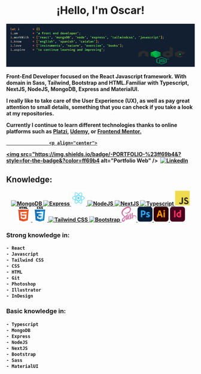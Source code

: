  <h1 align="center"><b>¡Hello, I'm Oscar!</h1>
 <img alt="banner" src="https://github.com/Oscarandio/Oscarandio/blob/main/images/bannerLinkedin.png">

 <p> Front-End Developer focused on the React Javascript framework. With domain in Sass, Tailwind, Bootstrap and HTML.Familiar with Typescript, NextJS, NodeJS, MongoDB, Express and MaterialUI.</p>
  
   <p>I really like to take care of the User Experience (UX), as well as pay great attention to small details, something that you can check if you take a look at my repositories.</p>
  
<p>Currently I continue to learn different technologies thanks to online platforms such as <a
                    title="Platzi" href="https://platzi.com/p/rabadanoscar/">Platzi</a>, <a title="Udemy"
                    href="https://www.udemy.com/">Udemy</a>, or <a
                    href="https://www.frontendmentor.io/profile/Oscarandio">Frontend Mentor</href>.</p>
                    
                    <p align="center">
<a href="https://oscarandio.github.io/portfolio2022/"><img src="https://img.shields.io/badge/-PORTFOLIO-%23ff69b4&?style=for-the-badge&?color=ff69b4 alt="Portfolio Web" /></a>&nbsp;
<a href="https://www.linkedin.com/in/rabadanoscar/"><img src="https://img.shields.io/badge/linkedin-%230077B5.svg?&style=for-the-badge&logo=linkedin&logoColor=white" alt="LinkedIn" /></a>&nbsp;

</p>
  
## Knowledge:

  <p align="center">
<a href="https://www.mongodb.com/es" target="_blank"> <img src="https://oscarandio.github.io/portfolio2022/images/mongodb.jpg" alt="MongoDB" width="40" height="40"/> </a>
<a href="https://expressjs.com/es/" target="_blank"> <img src="https://oscarandio.github.io/portfolio2022/images/express.png" alt="Express" width="40" height="40"/> </a>
<a href="https://reactjs.org/" target="_blank"> <img src="https://raw.githubusercontent.com/Oscarandio/Oscarandio/main/images/react.png" alt="React" width="40" height="40"/> </a>
<a href="https://nodejs.org/es/" target="_blank"> <img src="https://oscarandio.github.io/portfolio2022/images/node.png" alt="NodeJS" width="40" height="40"/> </a>
  <a href="https://nextjs.org/" target="_blank"> <img src="https://oscarandio.github.io/portfolio2022/images/nextjs.png" alt="NextJS" width="40" height="40"/> </a>
  <a href="https://www.typescriptlang.org/" target="_blank"> <img src="https://oscarandio.github.io/portfolio2022/images/typescript.png" alt="Typescript" width="40" height="40"/> </a>
 <a href="https://developer.mozilla.org/es-ES/docs/Web/JavaScript" target="_blank"> <img src="https://raw.githubusercontent.com/Oscarandio/Oscarandio/83a7ae8e8b32eaeb362903b3d29da40502354c58/images/javascript-original.svg" alt="Javascript" width="40" height="40"/> </a>
 <a href="https://www.w3.org/html/" target="_blank"> <img src="https://raw.githubusercontent.com/Oscarandio/Oscarandio/83a7ae8e8b32eaeb362903b3d29da40502354c58/images/html5-original-wordmark.svg" alt="Html5" width="40" height="40"/> </a>
<a href="https://www.w3schools.com/css/" target="_blank"> <img src="https://raw.githubusercontent.com/Oscarandio/Oscarandio/83a7ae8e8b32eaeb362903b3d29da40502354c58/images/css3-original-wordmark.svg" alt="Css3" width="40" height="40"/> </a>
    <a href="https://tailwindcss.com/" target="_blank"> <img src="https://oscarandio.github.io/portfolio2022/images/tailwind.svg" alt="Tailwind CSS" width="40" height="40"/> </a>
    <a href="https://getbootstrap.com/" target="_blank"> <img src="https://oscarandio.github.io/portfolio2022/images/bootstrap.png" alt="Bootstrap" width="40" height="40"/> </a>
  <a href="https://sass-lang.com/" target="_blank"> <img src="https://raw.githubusercontent.com/Oscarandio/Oscarandio/main/images/sass.png" alt="Sass" width="40" height="40"/> </a>
  <a href="https://www.adobe.com/es" target="_blank"> <img src="https://raw.githubusercontent.com/Oscarandio/Oscarandio/5589bf2e69799ec6bfb770cb17a35e0d27e3d2cd/images/Adobe_Photoshop_CC_icon.svg" alt="Photoshop" width="40" height="40"/> </a>
<a href="https://www.adobe.com/es" target="_blank"> <img src="https://raw.githubusercontent.com/Oscarandio/Oscarandio/5589bf2e69799ec6bfb770cb17a35e0d27e3d2cd/images/Adobe_Illustrator_CC_icon.svg" alt="Illustrator" width="40" height="40"/> </a>
<a href="https://www.adobe.com/es" target="_blank"> <img src="https://raw.githubusercontent.com/Oscarandio/Oscarandio/5589bf2e69799ec6bfb770cb17a35e0d27e3d2cd/images/Adobe_InDesign_CC_icon.svg" alt="Indesign" width="40" height="40"/> </a>
 </p>
 
  ### Strong knowledge in:
 ```
 - React
 - Javascript
 - Tailwind CSS
 - CSS
 - HTML
 - Git
 - Photoshop
 - Illustrator
 - InDesign
 ```

 ### Basic knowledge in:
 ```
 - Typescript
 - MongoDB
 - Express
 - NodeJS
 - NextJS
 - Bootstrap
 - Sass
 - MaterialUI
 ```
